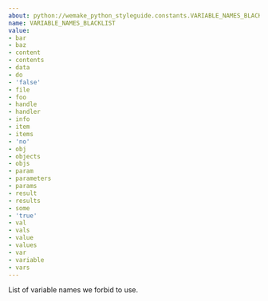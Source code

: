 ```yaml
---
about: python://wemake_python_styleguide.constants.VARIABLE_NAMES_BLACKLIST
name: VARIABLE_NAMES_BLACKLIST
value:
- bar
- baz
- content
- contents
- data
- do
- 'false'
- file
- foo
- handle
- handler
- info
- item
- items
- 'no'
- obj
- objects
- objs
- param
- parameters
- params
- result
- results
- some
- 'true'
- val
- vals
- value
- values
- var
- variable
- vars
---
```


List of variable names we forbid to use.